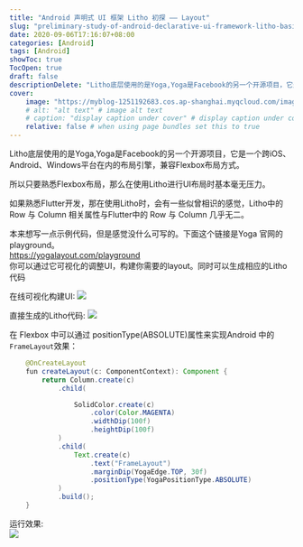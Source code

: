 ```yaml
---
title: "Android 声明式 UI 框架 Litho 初探 —— Layout"
slug: "preliminary-study-of-android-declarative-ui-framework-litho-basic-use"
date: 2020-09-06T17:16:07+08:00
categories: [Android]
tags: [Android]
showToc: true
TocOpen: true
draft: false
descriptionDelete: "Litho底层使用的是Yoga,Yoga是Facebook的另一个开源项目，它是一个跨iOS、Android、Windows平台在内的布局引"
cover: 
    image: "https://myblog-1251192683.cos.ap-shanghai.myqcloud.com/images/blog/16467268538543844186644.png"
    # alt: "alt text" # image alt text
    # caption: "display caption under cover" # display caption under cover
    relative: false # when using page bundles set this to true
---
```

                

Litho底层使用的是Yoga,Yoga是Facebook的另一个开源项目，它是一个跨iOS、Android、Windows平台在内的布局引擎，兼容Flexbox布局方式。

所以只要熟悉Flexbox布局，那么在使用Litho进行UI布局时基本毫无压力。

如果熟悉Flutter开发，那在使用Litho时，会有一些似曾相识的感觉，Litho中的 Row 与 Column 相关属性与Flutter中的 Row 与 Column 几乎无二。

本来想写一点示例代码，但是感觉没什么可写的。下面这个链接是Yoga 官网的playground。   
https://yogalayout.com/playground  
你可以通过它可视化的调整UI，构建你需要的layout。同时可以生成相应的Litho代码

在线可视化构建UI:
![](https://myblog-1251192683.cos.ap-shanghai.myqcloud.com/images/blog/16467268538543844186644.png)

直接生成的Litho代码:
![](https://myblog-1251192683.cos.ap-shanghai.myqcloud.com/images/blog/1646726854374910837438.png)


在 Flexbox 中可以通过 positionType(ABSOLUTE)属性来实现Android 中的 `FrameLayout`效果：
```java
    @OnCreateLayout
    fun createLayout(c: ComponentContext): Component {
        return Column.create(c)
            .child(

                SolidColor.create(c)
                    .color(Color.MAGENTA)
                    .widthDip(100f)
                    .heightDip(100f)
            )
            .child(
                Text.create(c)
                    .text("FrameLayout")
                    .marginDip(YogaEdge.TOP, 30f)
                    .positionType(YogaPositionType.ABSOLUTE)
            )
            .build();
    }
```

运行效果:  
![](https://myblog-1251192683.cos.ap-shanghai.myqcloud.com/images/blog/16467268547972346767400.png)